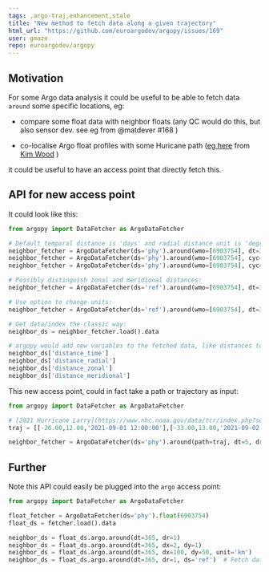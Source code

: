 ```yaml
---
tags: ,argo-traj,enhancement,stale
title: "New method to fetch data along a given trajectory"
html_url: "https://github.com/euroargodev/argopy/issues/169"
user: gmaze
repo: euroargodev/argopy
---
```


## Motivation
For some Argo data analysis it could be useful to be able to fetch data `around` some specific locations, eg: 

- compare some float data with neighbor floats (any QC would do this, but also sensor dev. see eg from @matdever #168 )

- co-localise Argo float profiles with some Huricane path  ([eg here]( http://arashi.geosci.msstate.edu/tropical/2021/Argo2021.html) from [Kim Wood](https://twitter.com/DrKimWood ) )

it could be useful to have an access point that directly fetch this.

## API for new access point
It could look like this:
```python
from argopy import DataFetcher as ArgoDataFetcher

# Default temporal distance is 'days' and radial distance unit is 'degree':
neighbor_fetcher = ArgoDataFetcher(ds='phy').around(wmo=[6903754], dt=365, dr=1)  # All float trajectory
neighbor_fetcher = ArgoDataFetcher(ds='phy').around(wmo=[6903754], cyc=[12], dt=365, dr=1)  # Single profile
neighbor_fetcher = ArgoDataFetcher(ds='phy').around(wmo=[6903754], cyc=[12,13,14], dt=365, dr=1)  # Selected profiles

# Possibly distinguish zonal and meridional distances:
neighbor_fetcher = ArgoDataFetcher(ds='ref').around(wmo=[6903754], dt=30, dx=2, dy=1) 

# Use option to change units:
neighbor_fetcher = ArgoDataFetcher(ds='ref').around(wmo=[6903754], dt=30, dx=100, dy=50, unit='km')

# Get data/index the classic way:
neighbor_ds = neighbor_fetcher.load().data

# argopy would add new variables to the fetched data, like distances to the requested reference profiles:
neighbor_ds['distance_time']
neighbor_ds['distance_radial']
neighbor_ds['distance_zonal']
neighbor_ds['distance_meridional']
```

This new access point, could in fact take a path or trajectory as input:
```python
from argopy import DataFetcher as ArgoDataFetcher

# [2021 Hurricane Larry](https://www.nhc.noaa.gov/data/tcr/index.php?season=2021&basin=atl)
traj = [[-26.00,12.00,'2021-09-01 12:00:00'],[-33.00,13.00,'2021-09-02 12:00:00'],[-40.00,14.00,'2021-09-03 12:00:00'],[-45.00,16.00,'2021-09-04 12:00:00'],[-49.00,19.00,'2021-09-05 12:00:00'],[-52.00,21.00,'2021-09-06 12:00:00'],[-55.00,24.00,'2021-09-07 12:00:00'],[-57.00,27.00,'2021-09-08 12:00:00'],[-61.00,31.00,'2021-09-09 12:00:00'],[-61.00,38.00,'2021-09-10 12:00:00'],[-49.00,52.00,'2021-09-11 12:00:00']]

neighbor_fetcher = ArgoDataFetcher(ds='phy').around(path=traj, dt=5, dr=50, unit='km')
```

## Further
Note this API could easily be plugged into the ``argo`` access point:
```python
from argopy import DataFetcher as ArgoDataFetcher

float_fetcher = ArgoDataFetcher(ds='phy').float(6903754)
float_ds = fetcher.load().data

neighbor_ds = float_ds.argo.around(dt=365, dr=1)
neighbor_ds = float_ds.argo.around(dt=365, dx=2, dy=1) 
neighbor_ds = float_ds.argo.around(dt=365, dx=100, dy=50, unit='km')
neighbor_ds = float_ds.argo.around(dt=365, dr=1, ds='ref')  # Fetch data from the Argo CTD reference
```
